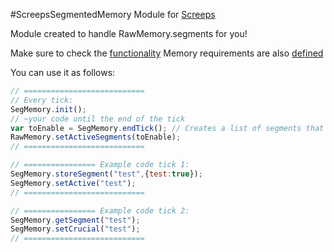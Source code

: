 #ScreepsSegmentedMemory Module for [Screeps](https://screeps.com)

Module created to handle RawMemory.segments for you!

Make sure to check the [functionality](Functionality.md)
Memory requirements are also [defined](MemoryLayout.md)


You can use it as follows:
```javascript
// ===========================
// Every tick:
SegMemory.init();
// ~your code until the end of the tick
var toEnable = SegMemory.endTick(); // Creates a list of segments that should be active
RawMemory.setActiveSegments(toEnable);
// ===========================

// ================ Example code tick 1:
SegMemory.storeSegment("test",{test:true});
SegMemory.setActive("test");
// ===========================

// ================ Example code tick 2:
SegMemory.getSegment("test");
SegMemory.setCrucial("test");
// ===========================
```
